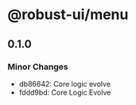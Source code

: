 # @robust-ui/menu

## 0.1.0

### Minor Changes

- db86642: Core logic evolve
- fddd9bd: Core Logic Evolve
